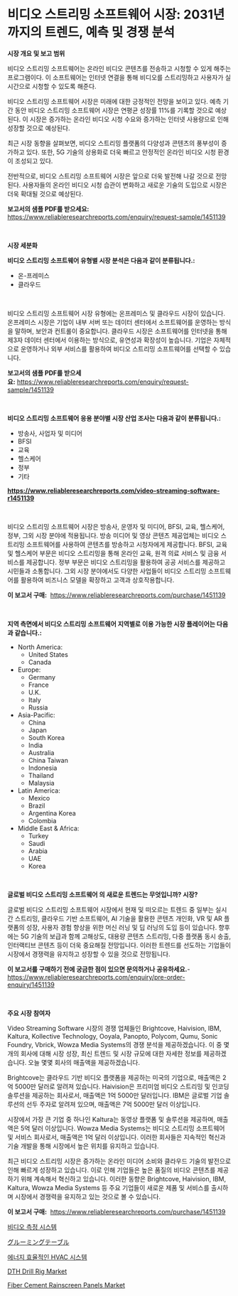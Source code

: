 <p><h1>비디오 스트리밍 소프트웨어 시장: 2031년까지의 트렌드, 예측 및 경쟁 분석</h1></p><p><strong>시장 개요 및 보고 범위</strong></p>
<p><p>비디오 스트리밍 소프트웨어는 온라인 비디오 콘텐츠를 전송하고 시청할 수 있게 해주는 프로그램이다. 이 소프트웨어는 인터넷 연결을 통해 비디오를 스트리밍하고 사용자가 실시간으로 시청할 수 있도록 해준다.</p><p>비디오 스트리밍 소프트웨어 시장은 미래에 대한 긍정적인 전망을 보이고 있다. 예측 기간 동안 비디오 스트리밍 소프트웨어 시장은 연평균 성장률 11%를 기록할 것으로 예상된다. 이 시장은 증가하는 온라인 비디오 시청 수요와 증가하는 인터넷 사용량으로 인해 성장할 것으로 예상된다.</p><p>최근 시장 동향을 살펴보면, 비디오 스트리밍 플랫폼의 다양성과 콘텐츠의 풍부성이 증가하고 있다. 또한, 5G 기술의 상용화로 더욱 빠르고 안정적인 온라인 비디오 시청 환경이 조성되고 있다.</p><p>전반적으로, 비디오 스트리밍 소프트웨어 시장은 앞으로 더욱 발전해 나갈 것으로 전망된다. 사용자들의 온라인 비디오 시청 습관이 변화하고 새로운 기술의 도입으로 시장은 더욱 확대될 것으로 예상된다.</p></p>
<p><strong>보고서의 샘플 PDF를 받으세요:</strong> <a href="https://www.reliableresearchreports.com/enquiry/request-sample/1451139">https://www.reliableresearchreports.com/enquiry/request-sample/1451139</a></p>
<p>&nbsp;</p>
<p><strong>시장 세분화</strong></p>
<p><strong>비디오 스트리밍 소프트웨어 유형별 시장 분석은 다음과 같이 분류됩니다.:</strong></p>
<p><ul><li>온-프레미스</li><li>클라우드</li></ul></p>
<p>&nbsp;</p>
<p><p> 비디오 스트리밍 소프트웨어 시장 유형에는 온프레미스 및 클라우드 시장이 있습니다. 온프레미스 시장은 기업이 내부 서버 또는 데이터 센터에서 소프트웨어를 운영하는 방식을 말하며, 보안과 컨트롤이 중요합니다. 클라우드 시장은 소프트웨어를 인터넷을 통해 제3자 데이터 센터에서 이용하는 방식으로, 유연성과 확장성이 높습니다. 기업은 자체적으로 운영하거나 외부 서비스를 활용하여 비디오 스트리밍 소프트웨어를 선택할 수 있습니다.</p></p>
<p><strong>보고서의 샘플 PDF를 받으세요:</strong>&nbsp;<a href="https://www.reliableresearchreports.com/enquiry/request-sample/1451139">https://www.reliableresearchreports.com/enquiry/request-sample/1451139</a></p>
<p>&nbsp;</p>
<p><strong> 비디오 스트리밍 소프트웨어 응용 분야별 시장 산업 조사는 다음과 같이 분류됩니다.:</strong></p>
<p><ul><li>방송사, 사업자 및 미디어</li><li>BFSI</li><li>교육</li><li>헬스케어</li><li>정부</li><li>기타</li></ul></p>
<p><strong><a href="https://www.reliableresearchreports.com/video-streaming-software-r1451139">https://www.reliableresearchreports.com/video-streaming-software-r1451139</a></strong></p>
<p>&nbsp;</p>
<p><p>비디오 스트리밍 소프트웨어 시장은 방송사, 운영자 및 미디어, BFSI, 교육, 헬스케어, 정부, 그외 시장 분야에 적용됩니다. 방송 미디어 및 영상 콘텐츠 제공업체는 비디오 스트리밍 소프트웨어를 사용하여 콘텐츠를 방송하고 시청자에게 제공합니다. BFSI, 교육 및 헬스케어 부문은 비디오 스트리밍을 통해 온라인 교육, 원격 의료 서비스 및 금융 서비스를 제공합니다. 정부 부문은 비디오 스트리밍을 활용하여 공공 서비스를 제공하고 시민들과 소통합니다. 그외 시장 분야에서도 다양한 사업들이 비디오 스트리밍 소프트웨어를 활용하여 비즈니스 모델을 확장하고 고객과 상호작용합니다.</p></p>
<p><strong>이 보고서 구매:</strong>&nbsp; <a href="https://www.reliableresearchreports.com/purchase/1451139">https://www.reliableresearchreports.com/purchase/1451139</a></p>
<p>&nbsp;</p>
<p><strong>지역 측면에서 비디오 스트리밍 소프트웨어 지역별로 이용 가능한 시장 플레이어는 다음과 같습니다.:</strong></p>
<p><ul>
    <li>
        North America:
        <ul>
            <li>United States</li>
            <li>Canada</li>
        </ul>
    </li>
    <li>
        Europe:
        <ul>
            <li>Germany</li>
            <li>France</li>
            <li>U.K.</li>
            <li>Italy</li>
            <li>Russia</li>
        </ul>
    </li>
    <li>
        Asia-Pacific:
        <ul>
            <li>China</li>
            <li>Japan</li>
            <li>South Korea</li>
            <li>India</li>
            <li>Australia</li>
            <li>China Taiwan</li>
            <li>Indonesia</li>
            <li>Thailand</li>
            <li>Malaysia</li>
        </ul>
    </li>
    <li>
        Latin America:
        <ul>
            <li>Mexico</li>
            <li>Brazil</li>
            <li>Argentina Korea</li>
            <li>Colombia</li>
        </ul>
    </li>
    <li>
        Middle East & Africa:
        <ul>
            <li>Turkey</li>
            <li>Saudi</li>
            <li>Arabia</li>
            <li>UAE</li>
            <li>Korea</li>
        </ul>
    </li>
    </ul></p>
<p>&nbsp;</p>
<p><strong>글로벌 비디오 스트리밍 소프트웨어 의 새로운 트렌드는 무엇입니까? 시장?</strong></p>
<p><p>글로벌 비디오 스트리밍 소프트웨어 시장에서 현재 및 떠오르는 트렌드 중 일부는 실시간 스트리밍, 클라우드 기반 소프트웨어, AI 기술을 활용한 콘텐츠 개인화, VR 및 AR 플랫폼의 성장, 사용자 경험 향상을 위한 머신 러닝 및 딥 러닝의 도입 등이 있습니다. 향후에는 5G 기술의 보급과 함께 고해상도, 대용량 콘텐츠 스트리밍, 다중 플랫폼 동시 송출, 인터랙티브 콘텐츠 등이 더욱 중요해질 전망입니다. 이러한 트렌드를 선도하는 기업들이 시장에서 경쟁력을 유지하고 성장할 수 있을 것으로 전망됩니다.</p></p>
<p><strong>이 보고서를 구매하기 전에 궁금한 점이 있으면 문의하거나 공유하세요.</strong>- <a href="https://www.reliableresearchreports.com/enquiry/pre-order-enquiry/1451139">https://www.reliableresearchreports.com/enquiry/pre-order-enquiry/1451139</a></p>
<p>&nbsp;</p>
<p><strong>주요 시장 참여자</strong></p>
<p><p>Video Streaming Software 시장의 경쟁 업체들인 Brightcove, Haivision, IBM, Kaltura, Kollective Technology, Ooyala, Panopto, Polycom, Qumu, Sonic Foundry, Vbrick, Wowza Media Systems의 경쟁 분석을 제공하겠습니다. 이 중 몇 개의 회사에 대해 시장 성장, 최신 트렌드 및 시장 규모에 대한 자세한 정보를 제공하겠습니다. 오늘 몇몇 회사의 매출액을 제공하겠습니다.</p><p>Brightcove는 클라우드 기반 비디오 플랫폼을 제공하는 미국의 기업으로, 매출액은 2억 5000만 달러로 알려져 있습니다. Haivision은 프리미엄 비디오 스트리밍 및 인코딩 솔루션을 제공하는 회사로서, 매출액은 1억 5000만 달러입니다. IBM은 글로벌 기업 솔루션의 선두 주자로 알려져 있으며, 매출액은 7억 5000만 달러 이상입니다.</p><p>시장에서 가장 큰 기업 중 하나인 Kaltura는 동영상 플랫폼 및 솔루션을 제공하며, 매출액은 5억 달러 이상입니다. Wowza Media Systems는 비디오 스트리밍 소프트웨어 및 서비스 회사로서, 매출액은 1억 달러 이상입니다. 이러한 회사들은 지속적인 혁신과 기술 개발을 통해 시장에서 높은 위치를 유지하고 있습니다.</p><p>최근 비디오 스트리밍 시장은 증가하는 온라인 미디어 소비와 클라우드 기술의 발전으로 인해 빠르게 성장하고 있습니다. 이로 인해 기업들은 높은 품질의 비디오 콘텐츠를 제공하기 위해 계속해서 혁신하고 있습니다. 이러한 동향은 Brightcove, Haivision, IBM, Kaltura, Wowza Media Systems 등 주요 기업들이 새로운 제품 및 서비스를 출시하며 시장에서 경쟁력을 유지하고 있는 것으로 볼 수 있습니다.</p></p>
<p><strong>이 보고서 구매:</strong>&nbsp;&nbsp;<a href="https://www.reliableresearchreports.com/purchase/1451139">https://www.reliableresearchreports.com/purchase/1451139</a></p>
<p><p><a href="https://github.com/Maeennan456456/Market-Research-Report-List-1/blob/main/438896920749.md">비디오 측정 시스템</a></p><p><a href="https://github.com/joaejkdzgyljvo6/Market-Research-Report-List-1/blob/main/414749322623.md">グルーミングテーブル</a></p><p><a href="https://medium.com/@aidenreinger/%EC%97%90%EB%84%88%EC%A7%80-%ED%9A%A8%EC%9C%A8%EC%A0%81%EC%9D%B8-hvac-%EC%8B%9C%EC%8A%A4%ED%85%9C-%EC%8B%9C%EC%9E%A5-%EB%B3%B4%EA%B3%A0%EC%84%9C%EB%8A%94%EC%9D%B4-%EC%8B%9C%EC%9E%A5%EC%9D%98-%EC%B5%9C%EC%8B%A0-%ED%8A%B8%EB%A0%8C%EB%93%9C%EC%99%80-%EC%84%B1%EC%9E%A5-%EA%B8%B0%ED%9A%8C%EB%A5%BC-%EB%B0%9D%ED%98%80%EC%A4%8D%EB%8B%88%EB%8B%A4-c8e9239b8f8b">에너지 효율적인 HVAC 시스템</a></p><p><a href="https://github.com/lylyparadise/Market-Research-Report-List-2/blob/main/dth-drill-rig-market.md">DTH Drill Rig Market</a></p><p><a href="https://issuu.com/reportprime-2/docs/fiber-cement-rainscreen-panels-market-size-2030.pp">Fiber Cement Rainscreen Panels Market</a></p></p>